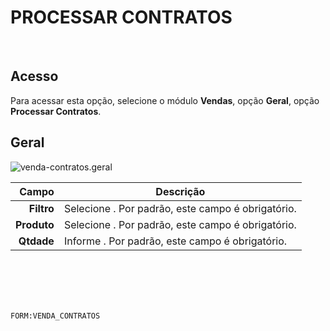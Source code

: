 # PROCESSAR CONTRATOS
<br>

## Acesso
Para acessar esta opção, selecione o módulo **Vendas**, opção **Geral**, opção **Processar Contratos**.
<br>

## Geral
![venda-contratos.geral](https://raw.githubusercontent.com/netforcews/docs-erp/master/vendas/imagens/venda-contratos.geral.png)

Campo | Descrição
--:|---
**Filtro** | Selecione . Por padrão, este campo é obrigatório.
**Produto** | Selecione . Por padrão, este campo é obrigatório.
**Qtdade** | Informe . Por padrão, este campo é obrigatório.
<br>
<br>
<br>
<br>

```FORM:VENDA_CONTRATOS```
